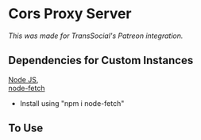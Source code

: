 # Cors Proxy Server
_This was made for TransSocial's Patreon integration._

## Dependencies for Custom Instances
[Node JS](https://nodejs.org),
<br />
[node-fetch](https://www.npmjs.com/package/node-fetch)
- Install using "npm i node-fetch"

## To Use
